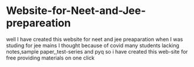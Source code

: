 # Website-for-Neet-and-Jee-prepareation
well I have created this website for neet and jee preaparation when I was studing  for jee mains I thought because of covid many students lacking notes,sample paper,,test-series and pyq  so i  have created this web-site  for  free  providing materials on one click
